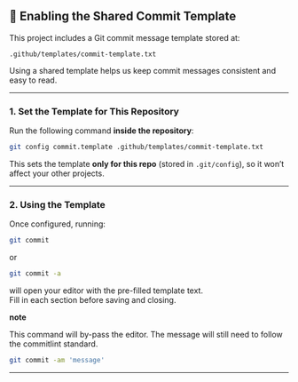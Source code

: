 ## 📝 Enabling the Shared Commit Template

This project includes a Git commit message template stored at:

```
.github/templates/commit-template.txt
```

Using a shared template helps us keep commit messages consistent and easy to read.

---

### 1. Set the Template for This Repository

Run the following command **inside the repository**:

```bash
git config commit.template .github/templates/commit-template.txt
```

This sets the template **only for this repo** (stored in `.git/config`), so it won’t affect your other projects.

---

### 2. Using the Template

Once configured, running:

```bash
git commit
```

or

```bash
git commit -a
```

will open your editor with the pre-filled template text.  
Fill in each section before saving and closing.

**note**

This command will by-pass the editor. The message will still need to follow the commitlint standard.

```bash
git commit -am 'message'
```

---

